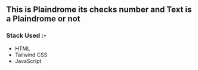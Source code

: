 ##  This is Plaindrome its checks number and Text is a Plaindrome or not

### Stack Used :-
- HTML
- Tailwind CSS
- JavaScript